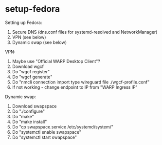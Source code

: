 # setup-fedora

Setting up Fedora:

  1. Secure DNS (dns.conf files for systemd-resolved and NetworkManager)
  2. VPN (see below)
  3. Dynamic swap (see below)

VPN:

  1. Maybe use "Official WARP Desktop Client"?
  2. Download wgcf
  3. Do "wgcf register"
  4. Do "wgcf generate"
  5. Do "nmcli connection import type wireguard file ./wgcf-profile.conf"
  6. If not working - change endpoint to IP from "WARP Ingress IP"

Dynamic swap:

  1. Download swapspace
  2. Do "./configure"
  3. Do "make"
  4. Do "make install"
  5. Do "cp swapspace.service /etc/systemd/system/"
  6. Do "systemctl enable swapspace"
  7. Do "systemctl start swapspace"

